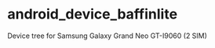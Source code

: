 android_device_baffinlite
======================

Device tree for Samsung Galaxy Grand Neo GT-I9060 (2 SIM)
